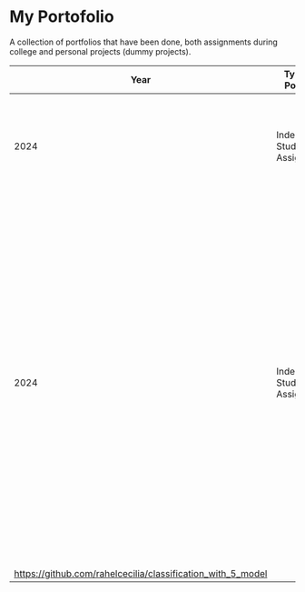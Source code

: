 # My Portofolio 
A collection of portfolios that have been done, both assignments during college and personal projects (dummy projects). 

|Year|Types of Portfolio|Portfolio Name|Description|Media|URL
|------|-----|-----|------|-----|-----|
|2024|Independent Study Assignment|Heart Disease Dashboard Using Looker Studio| **Start-Up Campus** : <br> Visualizing data using **Google Looker Studio** on the diabetes dataset that has previously been processed. |![image](https://github.com/user-attachments/assets/a87d5cc1-f650-4638-b199-b096c642077d)|https://lookerstudio.google.com/reporting/0265e243-9008-40cd-a0dd-fa1cc30d16c9/page/bmTxD|
|2024|Independent Study Assignment|Classification With 5 Models| **Start-Up Campus** : <br> Processed the diabetes dataset derived from kaggle, in the order of :<br>  1. Data Preparation <br> 2. Exploratory Data Analysis (EDA) <br> 3. Feature Engineering <br> 4. Model Development (Logistic Regression, SVM, Decision Tree, Random Forest, Naive Bayes) <br> 5. Model Evaluation <br> 6. Model Comparison (Choosing Logistic Regression) <br> 7. Hyperparameter Tuning |![image](https://github.com/user-attachments/assets/2b186c36-c00a-490c-b3e9-9bbf23982455)
|https://github.com/rahelcecilia/classification_with_5_model|


